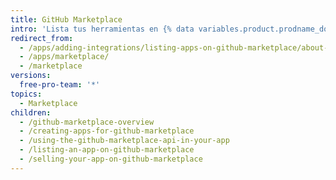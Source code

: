 ```yaml
---
title: GitHub Marketplace
intro: 'Lista tus herramientas en {% data variables.product.prodname_dotcom %} Marketplace para que los desarrolladores las utilicen o las compren.'
redirect_from:
  - /apps/adding-integrations/listing-apps-on-github-marketplace/about-github-marketplace/
  - /apps/marketplace/
  - /marketplace
versions:
  free-pro-team: '*'
topics:
  - Marketplace
children:
  - /github-marketplace-overview
  - /creating-apps-for-github-marketplace
  - /using-the-github-marketplace-api-in-your-app
  - /listing-an-app-on-github-marketplace
  - /selling-your-app-on-github-marketplace
---
```


